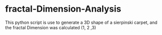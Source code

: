 # fractal-Dimension-Analysis
This python script is use to generate a 3D shape of a sierpinski carpet, and the fractal Dimension was calculated (1, 2 ,3) 
